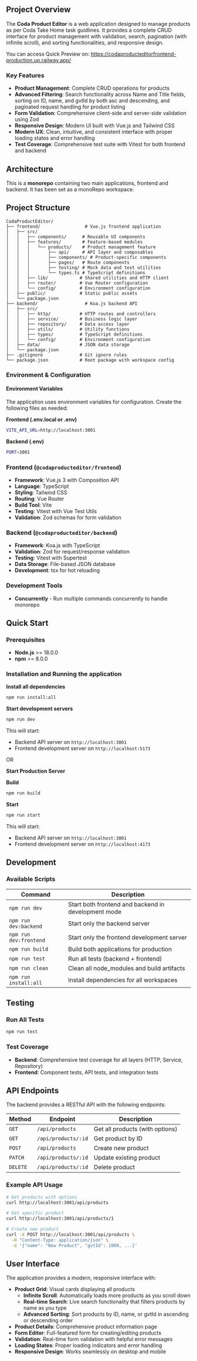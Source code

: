 ## Project Overview

The **Coda Product Editor** is a web application designed to manage products as per Coda Take Home task guidlines. It provides a complete CRUD interface for product management with validation, search, pagination (with infinite scroll), and sorting functionalities, and responsive design.

You can access Quick Preview on: https://codaproducteditorfrontend-production.up.railway.app/

### Key Features

- **Product Management**: Complete CRUD operations for products
- **Advanced Filtering**: Search functionality across Name and Title fields, sorting on ID, name, and gvtId by both asc and descending, and paginated request handling for product listing
- **Form Validation**: Comprehensive client-side and server-side validation using Zod
- **Responsive Design**: Modern UI built with Vue.js and Tailwind CSS
- **Modern UX**: Clean, intuitive, and consistent interface with proper loading states and error handling
- **Test Coverage**: Comprehensive test suite with Vitest for both frontend and backend

## Architecture

This is a **monorepo** containing two main applications, frontend and backend. It has been set as a monoRepo workspace.

## Project Structure

```
CodaProductEditor/
├── frontend/                 # Vue.js frontend application
│   ├── src/
│   │   ├── components/      # Reusable UI components
│   │   ├── features/        # Feature-based modules
│   │   │   └── products/    # Product management feature
│   │   │       ├── api/     # API layer and composables
│   │   │       ├── components/ # Product-specific components
│   │   │       ├── pages/   # Route components
│   │   │       ├── testing/ # Mock data and test utilities
│   │   │       └── types.ts # TypeScript definitions
│   │   ├── lib/            # Shared utilities and HTTP client
│   │   ├── router/         # Vue Router configuration
│   │   └── config/         # Environment configuration
│   ├── public/             # Static public assets
│   └── package.json
├── backend/                  # Koa.js backend API
│   ├── src/
│   │   ├── http/           # HTTP routes and controllers
│   │   ├── service/        # Business logic layer
│   │   ├── repository/     # Data access layer
│   │   ├── utils/          # Utility functions
│   │   ├── types/          # TypeScript definitions
│   │   └── config/         # Environment configuration
│   ├── data/               # JSON data storage
│   └── package.json
├── .gitignore              # Git ignore rules
└── package.json            # Root package with workspace config
```

### Environment & Configuration

#### Environment Variables

The application uses environment variables for configuration. Create the following files as needed:

**Frontend (.env.local or .env)**

```bash
VITE_API_URL=http://localhost:3001
```

**Backend (.env)**

```bash
PORT=3001
```

### Frontend (`@codaproducteditor/frontend`)

- **Framework**: Vue.js 3 with Composition API
- **Language**: TypeScript
- **Styling**: Tailwind CSS
- **Routing**: Vue Router
- **Build Tool**: Vite
- **Testing**: Vitest with Vue Test Utils
- **Validation**: Zod schemas for form validation

### Backend (`@codaproducteditor/backend`)

- **Framework**: Koa.js with TypeScript
- **Validation**: Zod for request/response validation
- **Testing**: Vitest with Supertest
- **Data Storage**: File-based JSON database
- **Development**: tsx for hot reloading

### Development Tools

- **Concurrently** - Run multiple commands concurrently to handle monorepo

## Quick Start

### Prerequisites

- **Node.js** >= 18.0.0
- **npm** >= 8.0.0

### Installation and Running the application

**Install all dependencies**

```bash
npm run install:all
```

**Start development servers**

```bash
npm run dev
```

This will start:

- Backend API server on `http://localhost:3001`
- Frontend development server on `http://localhost:5173`

OR

**Start Production Server**

**Build**

```bash
npm run build
```

**Start**

```bash
npm run start
```

This will start:

- Backend API server on `http://localhost:3001`
- Frontend development server on `http://localhost:4173`

## Development

### Available Scripts

| Command                | Description                                         |
| ---------------------- | --------------------------------------------------- |
| `npm run dev`          | Start both frontend and backend in development mode |
| `npm run dev:backend`  | Start only the backend server                       |
| `npm run dev:frontend` | Start only the frontend development server          |
| `npm run build`        | Build both applications for production              |
| `npm run test`         | Run all tests (backend + frontend)                  |
| `npm run clean`        | Clean all node_modules and build artifacts          |
| `npm run install:all`  | Install dependencies for all workspaces             |

## Testing

### Run All Tests

```bash
npm run test
```

### Test Coverage

- **Backend**: Comprehensive test coverage for all layers (HTTP, Service, Repository)
- **Frontend**: Component tests, API tests, and integration tests

## API Endpoints

The backend provides a RESTful API with the following endpoints:

| Method   | Endpoint            | Description                     |
| -------- | ------------------- | ------------------------------- |
| `GET`    | `/api/products`     | Get all products (with options) |
| `GET`    | `/api/products/:id` | Get product by ID               |
| `POST`   | `/api/products`     | Create new product              |
| `PATCH`  | `/api/products/:id` | Update existing product         |
| `DELETE` | `/api/products/:id` | Delete product                  |

### Example API Usage

```bash
# Get products with options
curl http://localhost:3001/api/products

# Get specific product
curl http://localhost:3001/api/products/1

# Create new product
curl -X POST http://localhost:3001/api/products \
  -H "Content-Type: application/json" \
  -d '{"name": "New Product", "gvtId": 1009, ...}'
```

## User Interface

The application provides a modern, responsive interface with:

- **Product Grid**: Visual cards displaying all products
  - **Infinite Scroll**: Automatically loads more products as you scroll down
  - **Real-time Search**: Live search functionality that filters products by name as you type
  - **Advanced Sorting**: Sort products by ID, name, or gvtId in ascending or descending order
- **Product Details**: Comprehensive product information page
- **Form Editor**: Full-featured form for creating/editing products
- **Validation**: Real-time form validation with helpful error messages
- **Loading States**: Proper loading indicators and error handling
- **Responsive Design**: Works seamlessly on desktop and mobile
